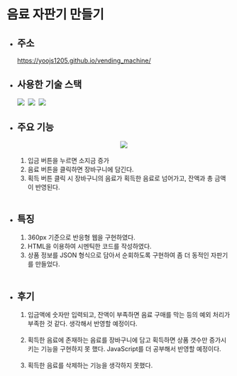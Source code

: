 # 음료 자판기 만들기

- ## 주소

  https://yoojs1205.github.io/vending_machine/

- ## 사용한 기술 스택

  <img src="https://img.shields.io/badge/HTML5-E34F26?style=flat-square&logo=HTML5&logoColor=white"/></a>&nbsp;
  <img src="https://img.shields.io/badge/CSS3-1572B6?style=flat-square&logo=CSS3&logoColor=white"/></a>&nbsp;
  <img src="https://img.shields.io/badge/JavaScript-F7DF1E?style=flat-square&logo=JavaScript&logoColor=white"/></a>&nbsp;

- ## 주요 기능

  <div align='center'>
  <img src='https://user-images.githubusercontent.com/89122773/170857894-c5872ff5-abc7-4f12-8657-e6c890f4dd4d.gif'>
  </div><br>

  1. 입금 버튼을 누르면 소지금 증가
  2. 음료 버튼을 클릭하면 장바구니에 담긴다.
  3. 획득 버튼 클릭 시 장바구니의 음료가 획득한 음료로 넘어가고, 잔액과 총 금액이 반영된다.<br><br>

- ## 특징

  1. 360px 기준으로 반응형 웹을 구현하였다.
  2. HTML을 이용하여 시멘틱한 코드를 작성하였다.
  3. 상품 정보를 JSON 형식으로 담아서 순회하도록 구현하여 좀 더 동적인 자판기를 만들었다.<br><br>

- ## 후기
  1. 입금액에 숫자만 입력되고, 잔액이 부족하면 음료 구매를 막는 등의 예외 처리가 부족한 것 같다. 생각해서 반영할 예정이다.<br><br>
  2. 획득한 음료에 존재하는 음료를 장바구니에 담고 획득하면 상품 갯수만 증가시키는 기능을 구현하지 못 했다. JavaScript를 더 공부해서 반영할 예정이다.<br><br>
  3. 획득한 음료를 삭제하는 기능을 생각하지 못했다.
